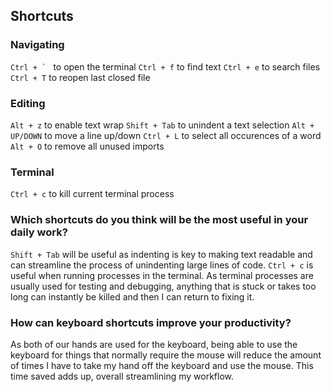 ## Shortcuts
### Navigating
``Ctrl + ` `` to open the terminal
`Ctrl + f` to find text
`Ctrl + e` to search files
`Ctrl + T` to reopen last closed file

### Editing
`Alt + z` to enable text wrap
`Shift + Tab` to unindent a text selection
`Alt + UP/DOWN` to move a line up/down
`Ctrl + L` to select all occurences of a word
`Alt + O` to remove all unused imports 

### Terminal
`Ctrl + c` to kill current terminal process

### Which shortcuts do you think will be the most useful in your daily work?
`Shift + Tab` will be useful as indenting is key to making text readable and can streamline the process of unindenting large lines of code.
`Ctrl + c` is useful when running processes in the terminal. As terminal processes are usually used for testing and debugging, anything that is stuck or takes too long can instantly be killed and then I can return to fixing it.

### How can keyboard shortcuts improve your productivity?
As both of our hands are used for the keyboard, being able to use the keyboard for things that normally require the mouse will reduce the amount of times I have to take my hand off the keyboard and use the mouse. This time saved adds up, overall streamlining my workflow.